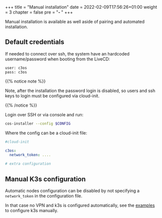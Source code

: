 +++
title = "Manual installation"
date = 2022-02-09T17:56:26+01:00
weight = 3
chapter = false
pre = "<b>- </b>"
+++

Manual installation is available as well aside of pairing and automated installation. 

## Default credentials

If needed to connect over ssh, the system have an hardcoded username/password when booting from the LiveCD:

```
user: c3os
pass: c3os
```

{{% notice note %}}

Note, after the installation the password login is disabled, so users and ssh keys to login must be configured via cloud-init.

{{% /notice %}}


Login over SSH or via console and run:

```bash
cos-installer --config $CONFIG
```

Where the config can be a cloud-init file:

```yaml
#cloud-init

c3os:
  network_token: ....

# extra configuration
```

## Manual K3s configuration

Automatic nodes configuration can be disabled by not specifying a `network_token` in the configuration file.

In that case no VPN and k3s is configured automatically, see the [examples](https://github.com/mudler/c3os/tree/master/examples) to configure k3s manually.

